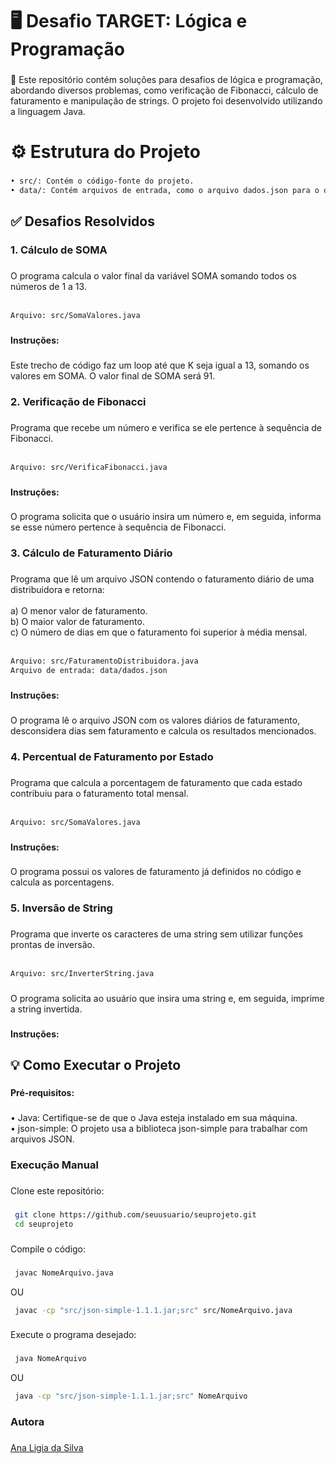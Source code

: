<h1 align="left">🖥️ Desafio TARGET: Lógica e Programação</h1>

###

<p align="left"> 📌 Este repositório contém soluções para desafios de lógica e programação, abordando diversos problemas, como verificação de Fibonacci, cálculo de faturamento e manipulação de strings. O projeto foi desenvolvido utilizando a linguagem Java.</p>

###

<h1 align="left">⚙️ Estrutura do Projeto</h1>

###
  
```bash
• src/: Contém o código-fonte do projeto.
• data/: Contém arquivos de entrada, como o arquivo dados.json para o desafio de faturamento.
```
###

<h2 align="left"> ✅ Desafios Resolvidos</h2>

###

<h3 align="left"> 1. Cálculo de SOMA</h3>

###

<p align="left">O programa calcula o valor final da variável SOMA somando todos os números de 1 a 13.<br><br></p>
  
```bash
Arquivo: src/SomaValores.java
```

###

<h4 align="left">Instruções:</h4>

###

<p align="left">Este trecho de código faz um loop até que K seja igual a 13, somando os valores em SOMA. O valor final de SOMA será 91.</p>

###

<h3 align="left">2. Verificação de Fibonacci</h3>

###

<p align="left">Programa que recebe um número e verifica se ele pertence à sequência de Fibonacci.<br><br></p>

```bash
Arquivo: src/VerificaFibonacci.java
```

###

<h4 align="left">Instruções:</h4>

###

<p align="left">O programa solicita que o usuário insira um número e, em seguida, informa se esse número pertence à sequência de Fibonacci.</p>

###

<h3 align="left">3. Cálculo de Faturamento Diário</h3>

###

<p align="left">Programa que lê um arquivo JSON contendo o faturamento diário de uma distribuidora e retorna:<br><br>a) O menor valor de faturamento.<br>b) O maior valor de faturamento.<br>c) O número de dias em que o faturamento foi superior à média mensal.<br><br></p>

```bash
Arquivo: src/FaturamentoDistribuidora.java
Arquivo de entrada: data/dados.json
```

###

<h4 align="left">Instruções:</h4>

###

<p align="left">O programa lê o arquivo JSON com os valores diários de faturamento, desconsidera dias sem faturamento e calcula os resultados mencionados.</p>

###

<h3 align="left">4. Percentual de Faturamento por Estado</h3>

###

<p align="left">Programa que calcula a porcentagem de faturamento que cada estado contribuiu para o faturamento total mensal.<br><br></p>

```bash
Arquivo: src/SomaValores.java
```

###

<h4 align="left">Instruções:</h4>

###

<p align="left">O programa possui os valores de faturamento já definidos no código e calcula as porcentagens.</p>

###

<h3 align="left">5. Inversão de String</h3>

###

<p align="left">Programa que inverte os caracteres de uma string sem utilizar funções prontas de inversão.<br><br></p>

```bash
Arquivo: src/InverterString.java
```

###

<p align="left">O programa solicita ao usuário que insira uma string e, em seguida, imprime a string invertida.</p>

###

<h4 align="left">Instruções:</h4>

###

<h2 align="left">💡 Como Executar o Projeto</h2>

###

<h4 align="left">Pré-requisitos:</h4>

###

<p align="left">• Java: Certifique-se de que o Java esteja instalado em sua máquina.<br>• json-simple: O projeto usa a biblioteca json-simple para trabalhar com arquivos JSON.</p>

###

<h3 align="left">Execução Manual</h3>

###

<p align="left">Clone este repositório:</p>

###

```bash
 git clone https://github.com/seuusuario/seuprojeto.git
 cd seuprojeto
```

###

<p align="left">Compile o código:</p>

###


```bash
 javac NomeArquivo.java
```

OU

```bash
 javac -cp "src/json-simple-1.1.1.jar;src" src/NomeArquivo.java

```

###

<p align="left">Execute o programa desejado:</p>

###

```bash
 java NomeArquivo
```

OU

```bash
 java -cp "src/json-simple-1.1.1.jar;src" NomeArquivo

```

###

<h3 align="left">Autora</h3>

###

<p align="left"><a href="https://www.linkedin.com/in/ana-l%C3%ADgia-silva-a59779206/">Ana Ligia da Silva</a></p>

###
